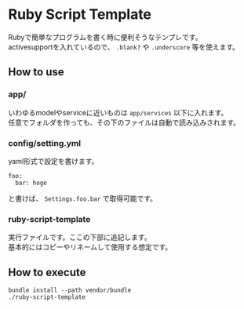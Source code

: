 # Ruby Script Template

Rubyで簡単なプログラムを書く時に便利そうなテンプレです。  
activesupportを入れているので、 `.blank?` や `.underscore` 等を使えます。

## How to use

### app/

いわゆるmodelやserviceに近いものは `app/services` 以下に入れます。  
任意でフォルダを作っても、その下のファイルは自動で読み込みされます。

### config/setting.yml

yaml形式で設定を書けます。  

```
foo:
  bar: hoge
```

と書けば、 `Settings.foo.bar` で取得可能です。

### ruby-script-template

実行ファイルです。ここの下部に追記します。  
基本的にはコピーやリネームして使用する想定です。

## How to execute

```
bundle install --path vendor/bundle
./ruby-script-template
```
